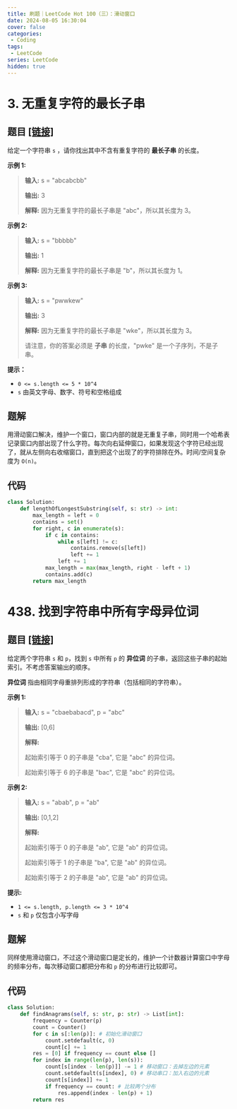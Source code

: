 ```yaml
---
title: 刷题｜LeetCode Hot 100（三）：滑动窗口
date: 2024-08-05 16:30:04
cover: false
categories:
 - Coding
tags:
 - LeetCode
series: LeetCode
hidden: true
---
```


# 3. 无重复字符的最长子串

## 题目 [[链接]](https://leetcode.cn/problems/longest-substring-without-repeating-characters/)

给定一个字符串 `s` ，请你找出其中不含有重复字符的 **最长子串** 的长度。 

**示例 1:**

> **输入:** s = "abcabcbb"
>
> **输出:** 3 
>
> **解释:** 因为无重复字符的最长子串是 "abc"，所以其长度为 3。

**示例 2:**

> **输入:** s = "bbbbb"
>
> **输出:** 1
>
> **解释:** 因为无重复字符的最长子串是 "b"，所以其长度为 1。

**示例 3:**

> **输入:** s = "pwwkew"
>
> **输出:** 3
>
> **解释:** 因为无重复字符的最长子串是 "wke"，所以其长度为 3。
>
> 请注意，你的答案必须是 **子串** 的长度，"pwke" 是一个子序列，不是子串。 

**提示：**

- `0 <= s.length <= 5 * 10^4`
- `s` 由英文字母、数字、符号和空格组成

## 题解

用滑动窗口解决，维护一个窗口，窗口内部的就是无重复子串，同时用一个哈希表记录窗口内部出现了什么字符。每次向右延伸窗口，如果发现这个字符已经出现了，就从左侧向右收缩窗口，直到把这个出现了的字符排除在外。时间/空间复杂度为 `O(n)`。

## 代码

```python
class Solution:
    def lengthOfLongestSubstring(self, s: str) -> int:
        max_length = left = 0
        contains = set()
        for right, c in enumerate(s):
            if c in contains:
                while s[left] != c:
                    contains.remove(s[left])
                    left += 1
                left += 1
            max_length = max(max_length, right - left + 1)
            contains.add(c)
        return max_length
```

# 438. 找到字符串中所有字母异位词

## 题目 [[链接]](https://leetcode.cn/problems/find-all-anagrams-in-a-string/)

给定两个字符串 `s` 和 `p`，找到 `s` 中所有 `p` 的 **异位词** 的子串，返回这些子串的起始索引。不考虑答案输出的顺序。

**异位词** 指由相同字母重排列形成的字符串（包括相同的字符串）。

**示例 1:**

> **输入:** s = "cbaebabacd", p = "abc"
>
> **输出:** [0,6]
>
> **解释:**
>
> 起始索引等于 0 的子串是 "cba", 它是 "abc" 的异位词。
>
> 起始索引等于 6 的子串是 "bac", 它是 "abc" 的异位词。

 **示例 2:**

> **输入:** s = "abab", p = "ab"
>
> **输出:** [0,1,2]
>
> **解释:**
>
> 起始索引等于 0 的子串是 "ab", 它是 "ab" 的异位词。
>
> 起始索引等于 1 的子串是 "ba", 它是 "ab" 的异位词。
>
> 起始索引等于 2 的子串是 "ab", 它是 "ab" 的异位词。

**提示:**

- `1 <= s.length, p.length <= 3 * 10^4`
- `s` 和 `p` 仅包含小写字母

## 题解

同样使用滑动窗口，不过这个滑动窗口是定长的，维护一个计数器计算窗口中字母的频率分布，每次移动窗口都把分布和 `p` 的分布进行比较即可。

## 代码

```python
class Solution:
    def findAnagrams(self, s: str, p: str) -> List[int]:
        frequency = Counter(p)
        count = Counter()
        for c in s[:len(p)]: # 初始化滑动窗口
            count.setdefault(c, 0)
            count[c] += 1
        res = [0] if frequency == count else []
        for index in range(len(p), len(s)):
            count[s[index - len(p)]] -= 1 # 移动窗口：去掉左边的元素
            count.setdefault(s[index], 0) # 移动串口：加入右边的元素
            count[s[index]] += 1
            if frequency == count: # 比较两个分布
                res.append(index - len(p) + 1)
        return res
```

